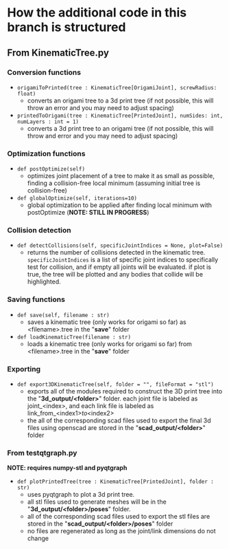 # How the additional code in this branch is structured

## From KinematicTree.py

### Conversion functions
- `origamiToPrinted(tree : KinematicTree[OrigamiJoint], screwRadius: float)`
    - converts an origami tree to a 3d print tree (if not possible, this will throw an error and you may need to adjust spacing)
- `printedToOrigami(tree : KinematicTree[PrintedJoint], numSides: int, numLayers : int = 1)`
    - converts a 3d print tree to an origami tree (if not possible, this will throw and error and you may need to adjust spacing)

### Optimization functions
- `def postOptimize(self)`
    - optimizes joint placement of a tree to make it as small as possible, finding a collision-free local minimum (assuming initial tree is collision-free)
- `def globalOptimize(self, iterations=10)`
    - global optimization to be applied after finding local minimum with postOptimize (**NOTE: STILL IN PROGRESS**)

### Collision detection
- `def detectCollisions(self, specificJointIndices = None, plot=False)`
    - returns the number of collisions detected in the kinematic tree. `specificJointIndices` is a list of specific joint indices to specifically test for collision, and if empty all joints will be evaluated. if plot is true, the tree will be plotted and any bodies that collide will be highlighted.

### Saving functions
- `def save(self, filename : str)`
    - saves a kinematic tree (only works for origami so far) as &lt;filename&gt;.tree in the "**save**" folder
- `def loadKinematicTree(filename : str)`
    - loads a kinematic tree (only works for origami so far) from &lt;filename&gt;.tree in the "**save**" folder

### Exporting
- `def export3DKinematicTree(self, folder = "", fileFormat = "stl")`
    - exports all of the modules required to construct the 3D print tree into the "**3d_output/&lt;folder&gt;**" folder. each joint file is labeled as joint_&lt;index&gt;, and each link file is labeled as link_from_&lt;index1&gt;_to_&lt;index2&gt;
    - the all of the corresponding scad files used to export the final 3d files using openscad are stored in the "**scad_output/&lt;folder&gt;**" folder

### From testqtgraph.py
**NOTE: requires numpy-stl and pyqtgraph**
- `def plotPrintedTree(tree : KinematicTree[PrintedJoint], folder : str)`
    - uses pyqtgraph to plot a 3d print tree. 
    - all stl files used to generate meshes will be in the "**3d_output/&lt;folder&gt;/poses**" folder.
    - all of the corresponding scad files used to export the stl files are stored in the "**scad_output/&lt;folder&gt;/poses**" folder
    - no files are regenerated as long as the joint/link dimensions do not change
